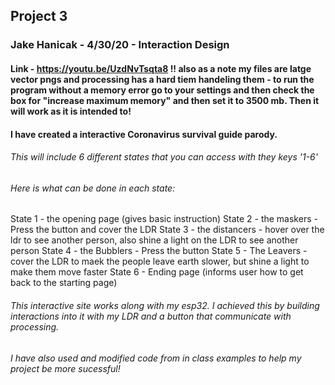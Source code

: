## Project 3 
### Jake Hanicak -  4/30/20 - Interaction Design

#### Link - https://youtu.be/UzdNvTsqta8 !! also as a note my files are latge vector pngs and processing has a hard tiem handeling them - to run the program without a memory error go to your settings and then check the box for "increase maximum memory" and then set it to 3500 mb. Then it will work as it is intended to!

#### I have created a interactive Coronavirus survival guide parody.

###### This will include 6 different states that you can access with they keys '1-6'

###### Here is what can be done in each state:
State 1 - the opening page (gives basic instruction)
State 2 - the maskers - Press the button and cover the LDR 
State 3 - the distancers - hover over the ldr to see another person, also shine a light on the LDR to see another person
State 4 - the Bubblers - Press the button
State 5 - The Leavers - cover the LDR to maek the people leave earth slower, but shine a light to make them move faster
State 6 - Ending page (informs user how to get back to the starting page)

###### This interactive site works along with my esp32. I achieved this by building interactions into it with my LDR and a button that communicate with processing. 

###### I have also used and modified code from in class examples to help my project be more sucessful!
